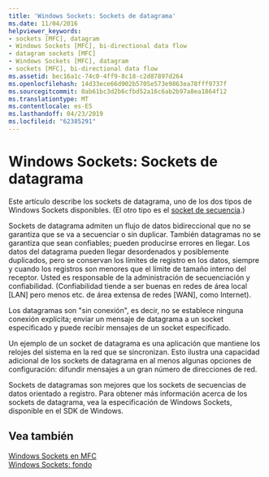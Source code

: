 ```yaml
---
title: 'Windows Sockets: Sockets de datagrama'
ms.date: 11/04/2016
helpviewer_keywords:
- sockets [MFC], datagram
- Windows Sockets [MFC], bi-directional data flow
- datagram sockets [MFC]
- Windows Sockets [MFC], datagram
- sockets [MFC], bi-directional data flow
ms.assetid: bec16a1c-74c0-4ff9-8c18-c2d87897d264
ms.openlocfilehash: 14d33ece66d902b5705e573e9863ea78fff9737f
ms.sourcegitcommit: 0ab61bc3d2b6cfbd52a16c6ab2b97a8ea1864f12
ms.translationtype: MT
ms.contentlocale: es-ES
ms.lasthandoff: 04/23/2019
ms.locfileid: "62385291"
---
```

# <a name="windows-sockets-datagram-sockets"></a>Windows Sockets: Sockets de datagrama

Este artículo describe los sockets de datagrama, uno de los dos tipos de Windows Sockets disponibles. (El otro tipo es el [socket de secuencia](../mfc/windows-sockets-stream-sockets.md).)

Sockets de datagrama admiten un flujo de datos bidireccional que no se garantiza que se va a secuenciar o sin duplicar. También datagramas no se garantiza que sean confiables; pueden producirse errores en llegar. Los datos del datagrama pueden llegar desordenados y posiblemente duplicados, pero se conservan los límites de registro en los datos, siempre y cuando los registros son menores que el límite de tamaño interno del receptor. Usted es responsable de la administración de secuenciación y confiabilidad. (Confiabilidad tiende a ser buenas en redes de área local [LAN] pero menos etc. de área extensa de redes [WAN], como Internet).

Los datagramas son "sin conexión", es decir, no se establece ninguna conexión explícita; enviar un mensaje de datagrama a un socket especificado y puede recibir mensajes de un socket especificado.

Un ejemplo de un socket de datagrama es una aplicación que mantiene los relojes del sistema en la red que se sincronizan. Esto ilustra una capacidad adicional de los sockets de datagrama en al menos algunas opciones de configuración: difundir mensajes a un gran número de direcciones de red.

Sockets de datagramas son mejores que los sockets de secuencias de datos orientado a registro. Para obtener más información acerca de los sockets de datagrama, vea la especificación de Windows Sockets, disponible en el SDK de Windows.

## <a name="see-also"></a>Vea también

[Windows Sockets en MFC](../mfc/windows-sockets-in-mfc.md)<br/>
[Windows Sockets: fondo](../mfc/windows-sockets-background.md)
